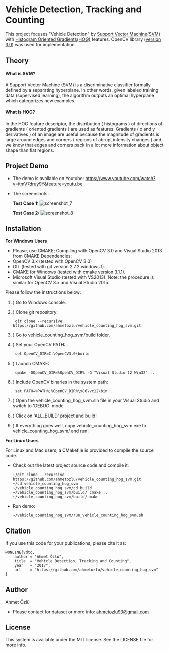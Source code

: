 # Vehicle Detection, Tracking and Counting
This project focuses "Vehicle Detection" by [Support Vector Machine(SVM)](http://docs.opencv.org/2.4/doc/tutorials/ml/introduction_to_svm/introduction_to_svm.html) with [Histogram Oriented Gradients(HOG)](http://www.learnopencv.com/histogram-of-oriented-gradients/) features. OpenCV library ([version 3.0](http://opencv.org/opencv-3-0.html)) was used for implementation. 

## Theory
#### What is SVM? 
A Support Vector Machine (SVM) is a discriminative classifier formally defined by a separating hyperplane. In other words, given labeled training data (supervised learning), the algorithm outputs an optimal hyperplane which categorizes new examples.

#### What is HOG?
In the HOG feature descriptor, the distribution ( histograms ) of directions of gradients ( oriented gradients ) are used as features. Gradients ( x and y derivatives ) of an image are useful because the magnitude of gradients is large around edges and corners ( regions of abrupt intensity changes ) and we know that edges and corners pack in a lot more information about object shape than flat regions.

## Project Demo
- The demo is available on Youtube: https://www.youtube.com/watch?v=itmV7druy9Y&feature=youtu.be
- The screenshots:

    **Test Case 1:**
    ![screenshot_7](https://user-images.githubusercontent.com/22610163/29001171-19492cec-7a8a-11e7-81ea-db70cb6804d5.jpg)
    
    **Test Case 2:**
    ![screenshot_8](https://user-images.githubusercontent.com/22610163/29001176-389344ac-7a8a-11e7-9bdb-a76282e2eec3.jpg)
    
## Installation
**For Windows Users**
- Please, use CMAKE;
Compiling with OpenCV 3.0 and Visual Studio 2013 from CMAKE
Dependencies:
- OpenCV 3.x (tested with OpenCV 3.0)
- GIT (tested with git version 2.7.2.windows.1).
- CMAKE for Windows (tested with cmake version 3.1.1).
- Microsoft Visual Studio (tested with VS2013).
Note: the procedure is similar for OpenCV 3.x and Visual Studio 2015.

Please follow the instructions below:

1. ) Go to Windows console.

2. ) Clone git repository:
    
        git clone --recursive https://github.com/ahmetozlu/vehicle_counting_hog_svm.git
    
3. ) Go to vehicle_counting_hog_svm/build folder.

4. ) Set your OpenCV PATH:

        set OpenCV_DIR=C:\OpenCV3.0\build
    
5. ) Launch CMAKE:

        cmake -DOpenCV_DIR=%OpenCV_DIR% -G "Visual Studio 12 Win32" ..
    
6. ) Include OpenCV binaries in the system path:

        set PATH=%PATH%;%OpenCV_DIR%\x86\vc12\bin
    
7. ) Open the vehicle_counting_hog_svm.sln file in your Visual Studio and switch to 'DEBUG' mode

8. ) Click on 'ALL_BUILD' project and build!

9. ) If everything goes well, copy vehicle_counting_hog_svm.exe to vehicle_counting_hog_svm/ and run!

**For Linux Users**

For Linux and Mac users, a CMakefile is provided to compile the source code.

- Check out the latest project source code and compile it:

      ~/git clone --recursive https://github.com/ahmetozlu/vehicle_counting_hog_svm.git
      ~/cd vehicle_counting_hog_svm
      ~/vehicle_counting_hog_svm/cd build
      ~/vehicle_counting_hog_svm/build/ cmake ..
      ~/vehicle_counting_hog_svm/build/ make

- Run demo:

      ~/vehicle_counting_hog_svm/run_vehicle_counting_hog_svm.sh

## Citation
If you use this code for your publications, please cite it as:

    @ONLINE{vdtc,
        author = "Ahmet Özlü",
        title  = "Vehicle Detection, Tracking and Counting",
        year   = "2017",
        url    = "https://github.com/ahmetozlu/vehicle_counting_hog_svm"
    }

## Author
Ahmet Özlü
- Please contact for dataset or more info: ahmetozlu93@gmail.com

## License
This system is available under the MIT license. See the LICENSE file for more info.
